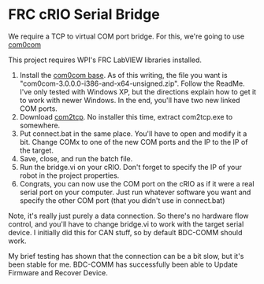 FRC cRIO Serial Bridge
=========

We require a TCP to virtual COM port bridge. For this, we're going to use [com0com](http://com0com.sourceforge.net/)

This project requires WPI's FRC LabVIEW libraries installed.

1. Install the [com0com base](http://sourceforge.net/projects/com0com/files/com0com/). As of this writing, the file you want is "com0com-3.0.0.0-i386-and-x64-unsigned.zip". Follow the ReadMe. I've only tested with Windows XP, but the directions explain how to get it to work with newer Windows. In the end, you'll have two new linked COM ports. 
2. Download [com2tcp](http://sourceforge.net/projects/com0com/files/com2tcp/). No installer this time, extract com2tcp.exe to somewhere.
3. Put connect.bat in the same place. You'll have to open and modify it a bit. Change COMx to one of the new COM ports and the IP to the IP of the target.
4. Save, close, and run the batch file.
5. Run the bridge.vi on your cRIO. Don't forget to specify the IP of your robot in the project properties.
6. Congrats, you can now use the COM port on the cRIO as if it were a real serial port on your computer. Just run whatever software you want and specify the other COM port (that you didn't use in connect.bat)

Note, it's really just purely a data connection. So there's no hardware flow control, and you'll have to change bridge.vi to work with the target serial device. I initially did this for CAN stuff, so by default BDC-COMM should work. 

My brief testing has shown that the connection can be a bit slow, but it's been stable for me. BDC-COMM has successfully been able to Update Firmware and Recover Device.
